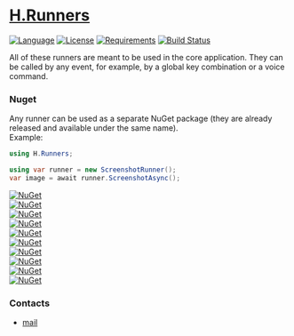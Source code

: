 # [H.Runners](https://github.com/HavenDV/H.Runners/) 

[![Language](https://img.shields.io/badge/language-C%23-blue.svg?style=flat-square)](https://github.com/HavenDV/H.Runners/search?l=C%23&o=desc&s=&type=Code) 
[![License](https://img.shields.io/github/license/HavenDV/H.Runners.svg?label=License&maxAge=86400)](LICENSE.md) 
[![Requirements](https://img.shields.io/badge/Requirements-.NET%20Standard%202.0-blue.svg)](https://github.com/dotnet/standard/blob/master/docs/versions/netstandard2.0.md)
[![Build Status](https://github.com/HavenDV/H.Runners/workflows/.NET/badge.svg?branch=master)](https://github.com/HavenDV/H.Runners/actions?query=workflow%3A%22.NET%22)

All of these runners are meant to be used in the core application.
They can be called by any event, for example, by a global key combination or a voice command.

### Nuget

Any runner can be used as a separate NuGet package (they are already released and available under the same name).  
Example:
```cs
using H.Runners;

using var runner = new ScreenshotRunner();
var image = await runner.ScreenshotAsync();
```

[![NuGet](https://img.shields.io/nuget/dt/H.Runners.ClipboardRunner.svg?style=flat-square&label=H.Runners.ClipboardRunner)](https://www.nuget.org/packages/H.Runners.ClipboardRunner/)  
[![NuGet](https://img.shields.io/nuget/dt/H.Runners.CommonRunners.svg?style=flat-square&label=H.Runners.CommonRunners)](https://www.nuget.org/packages/H.Runners.CommonRunners/)  
[![NuGet](https://img.shields.io/nuget/dt/H.Runners.CSharpRunner.svg?style=flat-square&label=H.Runners.CSharpRunner)](https://www.nuget.org/packages/H.Runners.CSharpRunner/)  
[![NuGet](https://img.shields.io/nuget/dt/H.Runners.DLinkRunner.svg?style=flat-square&label=H.Runners.DLinkRunner)](https://www.nuget.org/packages/H.Runners.DLinkRunner/)  
[![NuGet](https://img.shields.io/nuget/dt/H.Runners.InteropRunner.svg?style=flat-square&label=H.Runners.InteropRunner)](https://www.nuget.org/packages/H.Runners.InteropRunner/)  
[![NuGet](https://img.shields.io/nuget/dt/H.Runners.OcrRunner.svg?style=flat-square&label=H.Runners.OcrRunner)](https://www.nuget.org/packages/H.Runners.OcrRunner/)  
[![NuGet](https://img.shields.io/nuget/dt/H.Runners.ScreenshotRunner.svg?style=flat-square&label=H.Runners.ScreenshotRunner)](https://www.nuget.org/packages/H.Runners.ScreenshotRunner/)  
[![NuGet](https://img.shields.io/nuget/dt/H.Runners.SelectRunner.svg?style=flat-square&label=H.Runners.SelectRunner)](https://www.nuget.org/packages/H.Runners.SelectRunner/)  
[![NuGet](https://img.shields.io/nuget/dt/H.Runners.TelegramRunner.svg?style=flat-square&label=H.Runners.TelegramRunner)](https://www.nuget.org/packages/H.Runners.TelegramRunner/)  
[![NuGet](https://img.shields.io/nuget/dt/H.Runners.TorrentRunner.svg?style=flat-square&label=H.Runners.TorrentRunner)](https://www.nuget.org/packages/H.Runners.TorrentRunner/)  


### Contacts
* [mail](mailto:havendv@gmail.com)
